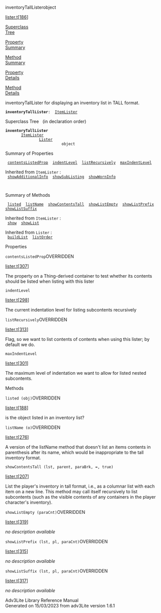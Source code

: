 ---
---
<span class="title">inventoryTallLister</span><span class="type">object</span>

[lister.t](../file/lister.t.html)\[[186](../source/lister.t.html#186)\]

[Superclass  
Tree](#_SuperClassTree_)

[Property  
Summary](#_PropSummary_)

[Method  
Summary](#_MethodSummary_)

[Property  
Details](#_Properties_)

[Method  
Details](#_Methods_)

<div class="fdesc">

inventoryTallLister for displaying an inventory list in TALL format.

**`inventoryTallLister`**` :   `[`ItemLister`](../object/ItemLister.html)

</div>

<span id="_SuperClassTree_"></span>

<div class="mjhd">

<span class="hdln">Superclass Tree</span>   (in declaration order)

</div>

**`inventoryTallLister`**  
`         `[`ItemLister`](../object/ItemLister.html)  
`                 `[`Lister`](../object/Lister.html)  
`                         object`  
<span id="_PropSummary_"></span>

<div class="mjhd">

<span class="hdln">Summary of Properties</span>  

</div>

` `[`contentsListedProp`](#contentsListedProp)`  `[`indentLevel`](#indentLevel)`  `[`listRecursively`](#listRecursively)`  `[`maxIndentLevel`](#maxIndentLevel)`  `

Inherited from `ItemLister` :  
` `[`showAdditionalInfo`](../object/ItemLister.html#showAdditionalInfo)`  `[`showSubListing`](../object/ItemLister.html#showSubListing)`  `[`showWornInfo`](../object/ItemLister.html#showWornInfo)`  `

` `

<span id="_MethodSummary_"></span>

<div class="mjhd">

<span class="hdln">Summary of Methods</span>  

</div>

` `[`listed`](#listed)`  `[`listName`](#listName)`  `[`showContentsTall`](#showContentsTall)`  `[`showListEmpty`](#showListEmpty)`  `[`showListPrefix`](#showListPrefix)`  `[`showListSuffix`](#showListSuffix)`  `

Inherited from `ItemLister` :  
` `[`show`](../object/ItemLister.html#show)`  `[`showList`](../object/ItemLister.html#showList)`  `

Inherited from `Lister` :  
` `[`buildList`](../object/Lister.html#buildList)`  `[`listOrder`](../object/Lister.html#listOrder)`  `

<span id="_Properties_"></span>

<div class="mjhd">

<span class="hdln">Properties</span>  

</div>

<span id="contentsListedProp"></span>

`contentsListedProp`<span class="rem">OVERRIDDEN</span>

[lister.t](../file/lister.t.html)\[[307](../source/lister.t.html#307)\]

<div class="desc">

The property on a Thing-derived container to test whether its contents
should be listed when listing with this lister

</div>

<span id="indentLevel"></span>

`indentLevel`

[lister.t](../file/lister.t.html)\[[298](../source/lister.t.html#298)\]

<div class="desc">

The current indentation level for listing subcontents recursively

</div>

<span id="listRecursively"></span>

`listRecursively`<span class="rem">OVERRIDDEN</span>

[lister.t](../file/lister.t.html)\[[313](../source/lister.t.html#313)\]

<div class="desc">

Flag, so we want to list contents of contents when using this lister; by
default we do.

</div>

<span id="maxIndentLevel"></span>

`maxIndentLevel`

[lister.t](../file/lister.t.html)\[[301](../source/lister.t.html#301)\]

<div class="desc">

The maximum level of indentation we want to allow for listed nested
subcontents.

</div>

<span id="_Methods_"></span>

<div class="mjhd">

<span class="hdln">Methods</span>  

</div>

<span id="listed"></span>

`listed (obj)`<span class="rem">OVERRIDDEN</span>

[lister.t](../file/lister.t.html)\[[188](../source/lister.t.html#188)\]

<div class="desc">

is the object listed in an inventory list?

</div>

<span id="listName"></span>

`listName (o)`<span class="rem">OVERRIDDEN</span>

[lister.t](../file/lister.t.html)\[[276](../source/lister.t.html#276)\]

<div class="desc">

A version of the listName method that doesn't list an items contents in
parenthesis after its name, which would be inappropriate to the tall
inventory format.

</div>

<span id="showContentsTall"></span>

`showContentsTall (lst, parent, paraBrk, =, true)`

[lister.t](../file/lister.t.html)\[[207](../source/lister.t.html#207)\]

<div class="desc">

List the player's inventory in tall format, i.e., as a columnar list
with each item on a new line. This method may call itself recursively to
list subcontents (such as the visible contents of any containers in the
player character's inventory).

</div>

<span id="showListEmpty"></span>

`showListEmpty (paraCnt)`<span class="rem">OVERRIDDEN</span>

[lister.t](../file/lister.t.html)\[[319](../source/lister.t.html#319)\]

<div class="desc">

*no description available*

</div>

<span id="showListPrefix"></span>

`showListPrefix (lst, pl, paraCnt)`<span class="rem">OVERRIDDEN</span>

[lister.t](../file/lister.t.html)\[[315](../source/lister.t.html#315)\]

<div class="desc">

*no description available*

</div>

<span id="showListSuffix"></span>

`showListSuffix (lst, pl, paraCnt)`<span class="rem">OVERRIDDEN</span>

[lister.t](../file/lister.t.html)\[[317](../source/lister.t.html#317)\]

<div class="desc">

*no description available*

</div>

<div class="ftr">

Adv3Lite Library Reference Manual  
Generated on 15/03/2023 from adv3Lite version 1.6.1

</div>
